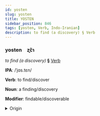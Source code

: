 ```yaml
---
id: yosten
slug: yosten
title: YOSTEN
sidebar_position: 846
tags: [yosten, Verb, Indo-Iranian]
description: to find (a discovery) § Verb
---
```


### yosten&emsp;<span kind="abugida">ɀ́c̃ɿ</span>

*to find (a discovery)* **§** [Verb](../../tags/Verb)

**IPA**: /ˈjɑs.tɛn/

**Verb**: to find/discover

**Noun**: a finding/discovery

**Modifier**: findable/discoverable

<details>
    <summary>Origin</summary>
    Persian یافتن yâftan /jɒːfˈtæn/<br/>
    <em>Indo-Iranian Language Family</em>
</details>